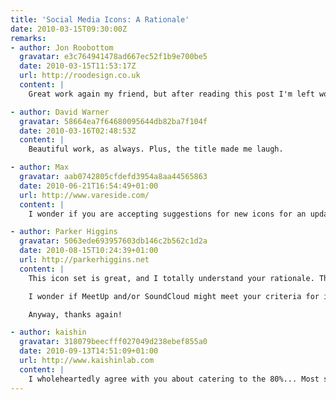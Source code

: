 ```yaml
---
title: 'Social Media Icons: A Rationale'
date: 2010-03-15T09:30:00Z
remarks:
- author: Jon Roobottom
  gravatar: e3c764941478ad667ec52f1b9e700be5
  date: 2010-03-15T11:53:17Z
  url: http://roodesign.co.uk
  content: |
    Great work again my friend, but after reading this post I'm left wondering if you've recently swallowed a thesaurus?

- author: David Warner
  gravatar: 58664ea7f64680095644db82ba7f104f
  date: 2010-03-16T02:48:53Z
  content: |
    Beautiful work, as always. Plus, the title made me laugh.

- author: Max
  gravatar: aab0742805cfdefd3954a8aa44565863
  date: 2010-06-21T16:54:49+01:00
  url: http://www.vareside.com/
  content: |
    I wonder if you are accepting suggestions for new icons for an updated set. For example: Spotify, Grooveshark, Pandora, Metacafe, Cuil (a serious competitor for Google and Yahoo), Amazon etc.

- author: Parker Higgins
  gravatar: 5063ede693957603db146c2b562c1d2a
  date: 2010-08-15T10:24:39+01:00
  url: http://parkerhiggins.net
  content: |
    This icon set is great, and I totally understand your rationale. Thank you for putting this out there, I really appreciate it.

    I wonder if MeetUp and/or SoundCloud might meet your criteria for inclusion now? I'm also a libre.fm user, but I'm aware that there are not too many of us.

    Anyway, thanks again!

- author: kaishin
  gravatar: 318079beecfff027049d238ebef855a0
  date: 2010-09-13T14:51:09+01:00
  url: http://www.kaishinlab.com
  content: |
    I wholeheartedly agree with you about catering to the 80%... Most sets come with icons for services I have never heard about, knowing that I spend 12 hours a day online and I am by no mean an average internet user.... Nice set overall, I was about to start my own if  google hadn't led me here :)
---
```

